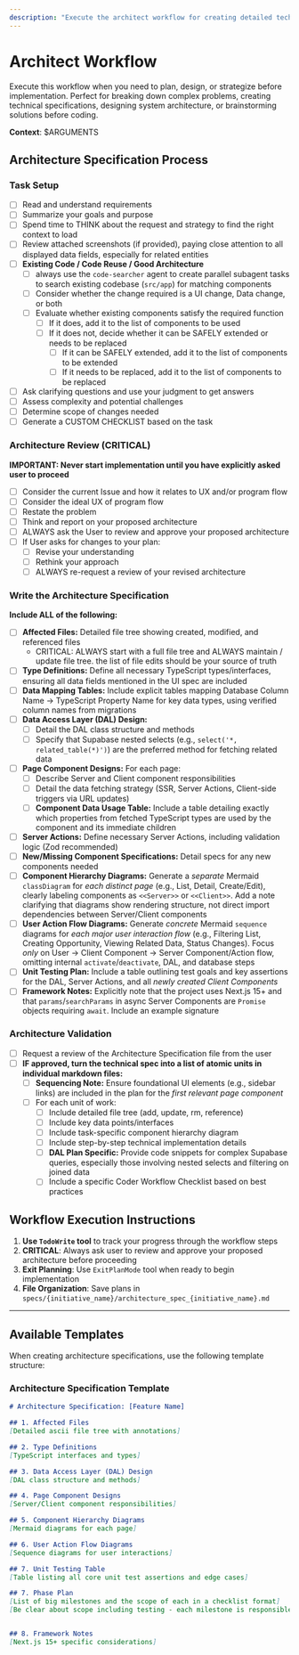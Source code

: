 ```yaml
---
description: "Execute the architect workflow for creating detailed technical specifications and atomic implementation plans"
---
```


# Architect Workflow

Execute this workflow when you need to plan, design, or strategize before implementation. Perfect for breaking down complex problems, creating technical specifications, designing system architecture, or brainstorming solutions before coding.

**Context**: $ARGUMENTS



## Architecture Specification Process

### Task Setup
- [ ] Read and understand requirements
- [ ] Summarize your goals and purpose  
- [ ] Spend time to THINK about the request and strategy to find the right context to load
- [ ] Review attached screenshots (if provided), paying close attention to all displayed data fields, especially for related entities
- [ ] **Existing Code / Code Reuse / Good Architecture**
  - [ ] always use the `code-searcher` agent to create parallel subagent tasks to search existing codebase (`src/app`) for matching components
  - [ ] Consider whether the change required is a UI change, Data change, or both
  - [ ] Evaluate whether existing components satisfy the required function
    - [ ] If it does, add it to the list of components to be used
    - [ ] If it does not, decide whether it can be SAFELY extended or needs to be replaced
      - [ ] If it can be SAFELY extended, add it to the list of components to be extended
      - [ ] If it needs to be replaced, add it to the list of components to be replaced
- [ ] Ask clarifying questions and use your judgment to get answers
- [ ] Assess complexity and potential challenges
- [ ] Determine scope of changes needed
- [ ] Generate a CUSTOM CHECKLIST based on the task

### Architecture Review (CRITICAL)
**IMPORTANT: Never start implementation until you have explicitly asked user to proceed**

- [ ] Consider the current Issue and how it relates to UX and/or program flow
- [ ] Consider the ideal UX of program flow  
- [ ] Restate the problem
- [ ] Think and report on your proposed architecture
- [ ] ALWAYS ask the User to review and approve your proposed architecture
- [ ] If User asks for changes to your plan:
  - [ ] Revise your understanding
  - [ ] Rethink your approach
  - [ ] ALWAYS re-request a review of your revised architecture

### Write the Architecture Specification

**Include ALL of the following:**

- [ ] **Affected Files:** Detailed file tree showing created, modified, and referenced files
  - CRITICAL:  ALWAYS start with a full file tree and ALWAYS maintain / update file tree.  the list of file edits should be your source of truth
- [ ] **Type Definitions:** Define all necessary TypeScript types/interfaces, ensuring all data fields mentioned in the UI spec are included
- [ ] **Data Mapping Tables:** Include explicit tables mapping Database Column Name → TypeScript Property Name for key data types, using verified column names from migrations
- [ ] **Data Access Layer (DAL) Design:**
  - [ ] Detail the DAL class structure and methods
  - [ ] Specify that Supabase nested selects (e.g., `select('*, related_table(*)')`) are the preferred method for fetching related data
- [ ] **Page Component Designs:** For each page:
  - [ ] Describe Server and Client component responsibilities
  - [ ] Detail the data fetching strategy (SSR, Server Actions, Client-side triggers via URL updates)
  - [ ] **Component Data Usage Table:** Include a table detailing exactly which properties from fetched TypeScript types are used by the component and its immediate children
- [ ] **Server Actions:** Define necessary Server Actions, including validation logic (Zod recommended)
- [ ] **New/Missing Component Specifications:** Detail specs for any new components needed
- [ ] **Component Hierarchy Diagrams:** Generate a *separate* Mermaid `classDiagram` for *each distinct page* (e.g., List, Detail, Create/Edit), clearly labeling components as `<<Server>>` or `<<Client>>`. Add a note clarifying that diagrams show rendering structure, not direct import dependencies between Server/Client components
- [ ] **User Action Flow Diagrams:** Generate *concrete* Mermaid `sequence` diagrams for *each major user interaction flow* (e.g., Filtering List, Creating Opportunity, Viewing Related Data, Status Changes). Focus *only* on User → Client Component → Server Component/Action flow, omitting internal `activate`/`deactivate`, DAL, and database steps
- [ ] **Unit Testing Plan:** Include a table outlining test goals and key assertions for the DAL, Server Actions, and all *newly created Client Components*
- [ ] **Framework Notes:** Explicitly note that the project uses Next.js 15+ and that `params`/`searchParams` in async Server Components are `Promise` objects requiring `await`. Include an example signature

### Architecture Validation
- [ ] Request a review of the Architecture Specification file from the user
- [ ] **IF approved, turn the technical spec into a list of atomic units in individual markdown files:**
  - [ ] **Sequencing Note:** Ensure foundational UI elements (e.g., sidebar links) are included in the plan for the *first relevant page component*
  - [ ] For each unit of work:
    - [ ] Include detailed file tree (add, update, rm, reference)
    - [ ] Include key data points/interfaces
    - [ ] Include task-specific component hierarchy diagram
    - [ ] Include step-by-step technical implementation details
    - [ ] **DAL Plan Specific:** Provide code snippets for complex Supabase queries, especially those involving nested selects and filtering on joined data
    - [ ] Include a specific Coder Workflow Checklist based on best practices

## Workflow Execution Instructions

1. **Use `TodoWrite` tool** to track your progress through the workflow steps
2. **CRITICAL**: Always ask user to review and approve your proposed architecture before proceeding
3. **Exit Planning**: Use `ExitPlanMode` tool when ready to begin implementation
4. **File Organization**: Save plans in `specs/{initiative_name}/architecture_spec_{initiative_name}.md`


---

## Available Templates

When creating architecture specifications, use the following template structure:

### Architecture Specification Template

```markdown
# Architecture Specification: [Feature Name]

## 1. Affected Files
[Detailed ascii file tree with annotations]

## 2. Type Definitions
[TypeScript interfaces and types]

## 3. Data Access Layer (DAL) Design
[DAL class structure and methods]

## 4. Page Component Designs
[Server/Client component responsibilities]

## 5. Component Hierarchy Diagrams
[Mermaid diagrams for each page]

## 6. User Action Flow Diagrams
[Sequence diagrams for user interactions]

## 7. Unit Testing Table
[Table listing all core unit test assertions and edge cases]

## 7. Phase Plan
[List of big milestones and the scope of each in a checklist format]
[Be clear about scope including testing - each milestone is responsible for its own tests]


## 8. Framework Notes
[Next.js 15+ specific considerations]
```


